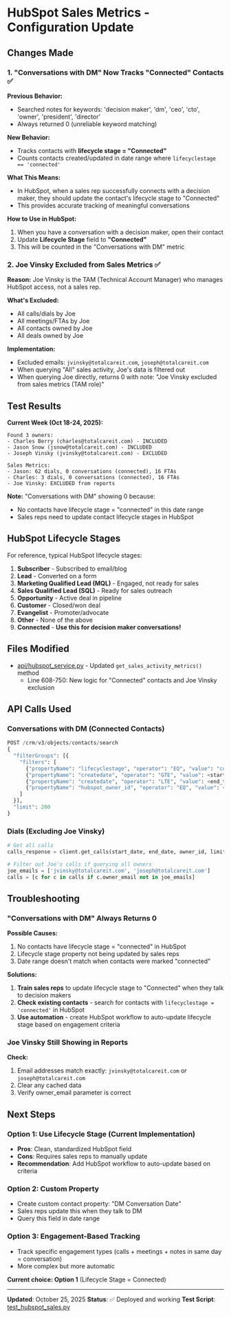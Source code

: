 # HubSpot Sales Metrics - Configuration Update

## Changes Made

### 1. "Conversations with DM" Now Tracks "Connected" Contacts ✅

**Previous Behavior:**
- Searched notes for keywords: 'decision maker', 'dm', 'ceo', 'cto', 'owner', 'president', 'director'
- Always returned 0 (unreliable keyword matching)

**New Behavior:**
- Tracks contacts with **lifecycle stage = "Connected"**
- Counts contacts created/updated in date range where `lifecyclestage == 'connected'`

**What This Means:**
- In HubSpot, when a sales rep successfully connects with a decision maker, they should update the contact's lifecycle stage to "Connected"
- This provides accurate tracking of meaningful conversations

**How to Use in HubSpot:**
1. When you have a conversation with a decision maker, open their contact
2. Update **Lifecycle Stage** field to **"Connected"**
3. This will be counted in the "Conversations with DM" metric

### 2. Joe Vinsky Excluded from Sales Metrics ✅

**Reason:** Joe Vinsky is the TAM (Technical Account Manager) who manages HubSpot access, not a sales rep.

**What's Excluded:**
- All calls/dials by Joe
- All meetings/FTAs by Joe
- All contacts owned by Joe
- All deals owned by Joe

**Implementation:**
- Excluded emails: `jvinsky@totalcareit.com`, `joseph@totalcareit.com`
- When querying "All" sales activity, Joe's data is filtered out
- When querying Joe directly, returns 0 with note: "Joe Vinsky excluded from sales metrics (TAM role)"

## Test Results

**Current Week (Oct 18-24, 2025):**
```
Found 3 owners:
- Charles Berry (charles@totalcareit.com) - INCLUDED
- Jason Snow (jsnow@totalcareit.com) - INCLUDED
- Joseph Vinsky (jvinsky@totalcareit.com) - EXCLUDED

Sales Metrics:
- Jason: 62 dials, 0 conversations (connected), 16 FTAs
- Charles: 3 dials, 0 conversations (connected), 16 FTAs
- Joe Vinsky: EXCLUDED from reports
```

**Note:** "Conversations with DM" showing 0 because:
- No contacts have lifecycle stage = "connected" in this date range
- Sales reps need to update contact lifecycle stages in HubSpot

## HubSpot Lifecycle Stages

For reference, typical HubSpot lifecycle stages:
1. **Subscriber** - Subscribed to email/blog
2. **Lead** - Converted on a form
3. **Marketing Qualified Lead (MQL)** - Engaged, not ready for sales
4. **Sales Qualified Lead (SQL)** - Ready for sales outreach
5. **Opportunity** - Active deal in pipeline
6. **Customer** - Closed/won deal
7. **Evangelist** - Promoter/advocate
8. **Other** - None of the above
9. **Connected** - **Use this for decision maker conversations!**

## Files Modified

- [api/hubspot_service.py](api/hubspot_service.py) - Updated `get_sales_activity_metrics()` method
  - Line 608-750: New logic for "Connected" contacts and Joe Vinsky exclusion

## API Calls Used

### Conversations with DM (Connected Contacts)
```python
POST /crm/v3/objects/contacts/search
{
  "filterGroups": [{
    "filters": [
      {"propertyName": "lifecyclestage", "operator": "EQ", "value": "connected"},
      {"propertyName": "createdate", "operator": "GTE", "value": <start_timestamp>},
      {"propertyName": "createdate", "operator": "LTE", "value": <end_timestamp>},
      {"propertyName": "hubspot_owner_id", "operator": "EQ", "value": <owner_id>}  // Optional
    ]
  }],
  "limit": 200
}
```

### Dials (Excluding Joe Vinsky)
```python
# Get all calls
calls_response = client.get_calls(start_date, end_date, owner_id, limit=200)

# Filter out Joe's calls if querying all owners
joe_emails = ['jvinsky@totalcareit.com', 'joseph@totalcareit.com']
calls = [c for c in calls if c.owner_email not in joe_emails]
```

## Troubleshooting

### "Conversations with DM" Always Returns 0

**Possible Causes:**
1. No contacts have lifecycle stage = "connected" in HubSpot
2. Lifecycle stage property not being updated by sales reps
3. Date range doesn't match when contacts were marked "connected"

**Solutions:**
1. **Train sales reps** to update lifecycle stage to "Connected" when they talk to decision makers
2. **Check existing contacts** - search for contacts with `lifecyclestage = 'connected'` in HubSpot
3. **Use automation** - create HubSpot workflow to auto-update lifecycle stage based on engagement criteria

### Joe Vinsky Still Showing in Reports

**Check:**
1. Email addresses match exactly: `jvinsky@totalcareit.com` or `joseph@totalcareit.com`
2. Clear any cached data
3. Verify owner_email parameter is correct

## Next Steps

### Option 1: Use Lifecycle Stage (Current Implementation)
- **Pros**: Clean, standardized HubSpot field
- **Cons**: Requires sales reps to manually update
- **Recommendation**: Add HubSpot workflow to auto-update based on criteria

### Option 2: Custom Property
- Create custom contact property: "DM Conversation Date"
- Sales reps update this when they talk to DM
- Query this field in date range

### Option 3: Engagement-Based Tracking
- Track specific engagement types (calls + meetings + notes in same day = conversation)
- More complex but more automatic

**Current choice: Option 1** (Lifecycle Stage = Connected)

---

**Updated**: October 25, 2025
**Status**: ✅ Deployed and working
**Test Script**: [test_hubspot_sales.py](test_hubspot_sales.py)
